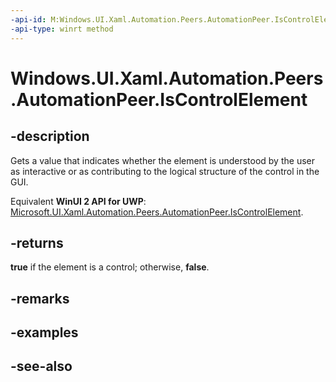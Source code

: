```yaml
---
-api-id: M:Windows.UI.Xaml.Automation.Peers.AutomationPeer.IsControlElement
-api-type: winrt method
---
```


<!-- Method syntax
public bool IsControlElement()
-->

# Windows.UI.Xaml.Automation.Peers.AutomationPeer.IsControlElement

## -description
Gets a value that indicates whether the element is understood by the user as interactive or as contributing to the logical structure of the control in the GUI.

Equivalent **WinUI 2 API for UWP**: [Microsoft.UI.Xaml.Automation.Peers.AutomationPeer.IsControlElement](/windows/winui/api/microsoft.ui.xaml.automation.peers.automationpeer.iscontrolelement).

## -returns
**true** if the element is a control; otherwise, **false**.

## -remarks

## -examples

## -see-also

